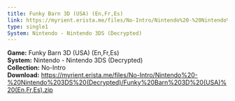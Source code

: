 ```yaml
---
title: Funky Barn 3D (USA) (En,Fr,Es)
link: https://myrient.erista.me/files/No-Intro/Nintendo%20-%20Nintendo%203DS%20(Decrypted)/Funky%20Barn%203D%20(USA)%20(En,Fr,Es).zip
type: single1
System: Nintendo - Nintendo 3DS (Decrypted)
---
```

<b>Game:</b> Funky Barn 3D (USA) (En,Fr,Es)<br>
<b>System:</b> Nintendo - Nintendo 3DS (Decrypted)<br>
<b>Collection:</b> No-Intro<br>
<b>Download:</b> https://myrient.erista.me/files/No-Intro/Nintendo%20-%20Nintendo%203DS%20(Decrypted)/Funky%20Barn%203D%20(USA)%20(En,Fr,Es).zip